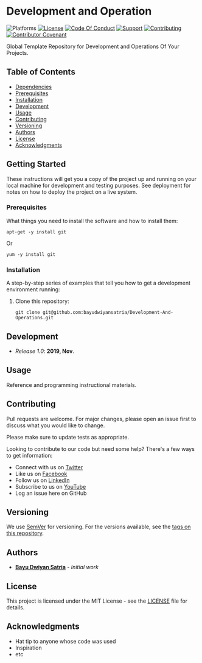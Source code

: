 # Development and Operation

![Platforms](https://img.shields.io/badge/%20Platforms-Windows%20/%20Linux-blue.svg?style=flat-square)
[![License](https://img.shields.io/badge/%20Licence-MIT-green.svg?style=flat-square)](LICENSE)
[![Code Of Conduct](https://img.shields.io/badge/Community-Code%20of%20Conduct-orange.svg?style=flat-square)](CODE_OF_CONDUCT.md)
[![Support](https://img.shields.io/badge/Community-Support-red.svg?style=flat-square)](SUPPORT.md)
[![Contributing](https://img.shields.io/badge/%20Community-Contribution-yellow.svg?style=flat-square)](CONTRIBUTING.md)
[![Contributor Covenant](https://img.shields.io/badge/Contributor%20Covenant-v1.4%20adopted-ff69b4.svg)](CODE_OF_CONDUCT.md)

Global Template Repository for Development and Operations Of Your Projects.

## Table of Contents

- [Dependencies](#dependencies)
- [Prerequisites](#prerequisites)
- [Installation](#installation)
- [Development](#development)
- [Usage](#usage)
- [Contributing](#contributing)
- [Versioning](#versioning)
- [Authors](#authors)
- [License](#license)
- [Acknowledgments](#acknowledgments)

## Getting Started

These instructions will get you a copy of the project up and running on your local machine for development and testing purposes. See deployment for notes on how to deploy the project on a live system.

### Prerequisites

What things you need to install the software and how to install them:

```shell
apt-get -y install git
```

Or

```shell
yum -y install git
```

### Installation

A step-by-step series of examples that tell you how to get a development environment running:

1. Clone this repository:

   ```shell
   git clone git@github.com:bayudwiyansatria/Development-And-Operations.git
   ```

## Development

- _Release 1.0_: **2019, Nov**.

## Usage

Reference and programming instructional materials.

## Contributing

Pull requests are welcome. For major changes, please open an issue first to discuss what you would like to change.

Please make sure to update tests as appropriate.

Looking to contribute to our code but need some help? There's a few ways to get information:

- Connect with us on [Twitter](https://twitter.com/bayudsatria)
- Like us on [Facebook](https://facebook.com/PBayuDSatria)
- Follow us on [LinkedIn](https://linkedin.com/in/bayudwiyansatria)
- Subscribe to us on [YouTube](https://youtube.com/channel/UCihxWj1rtheK73mGdrf0OiA)
- Log an issue here on GitHub

## Versioning

We use [SemVer](http://semver.org/) for versioning. For the versions available, see the [tags on this repository](https://github.com/bayudwiyansatria/Development-And-Operations/tags).

## Authors

- **[Bayu Dwiyan Satria](https://github.com/bayudwiyansatria)** - _Initial work_

## License

This project is licensed under the MIT License - see the [LICENSE](LICENSE) file for details.

## Acknowledgments

- Hat tip to anyone whose code was used
- Inspiration
- etc
